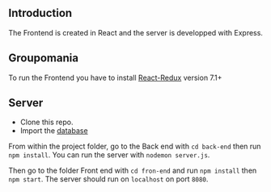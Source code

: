 ## Introduction
The Frontend is created in React and the server is developped with Express.

## Groupomania 

To run the Frontend you have to install [React-Redux](https://react-redux.js.org/introduction/getting-started) version 7.1+ 

## Server 

- Clone this repo. 
- Import the [database](https://github.com/asmj7/AsmiyaJackiriya_7_29092021/blob/main/backend/config/database.js)

From within the project folder, go to the Back end with `cd back-end` then run `npm install`. You can run the server with `nodemon server.js`. 

Then go to the folder Front end with `cd fron-end` and run `npm install` then `npm start`. The server should run on `localhost` on port `8080`. 